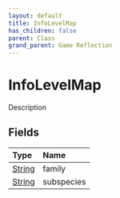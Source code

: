 ```yaml
---
layout: default
title: InfoLevelMap
has_children: false
parent: Class
grand_parent: Game Reflection
---
```

# InfoLevelMap
Description 

## Fields

| Type | Name |
|:----------|:--------------|
| [String](/riftbreaker-wiki/docs/game-reflection/components/string/) | family |
| [String](/riftbreaker-wiki/docs/game-reflection/components/string/) | subspecies |

